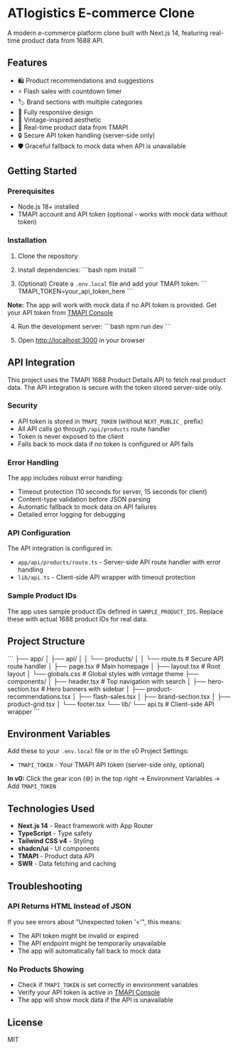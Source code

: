 # ATlogistics E-commerce Clone

A modern e-commerce platform clone built with Next.js 14, featuring real-time product data from 1688 API.

## Features

- 🛍️ Product recommendations and suggestions
- ⚡ Flash sales with countdown timer
- 🏷️ Brand sections with multiple categories
- 📱 Fully responsive design
- 🎨 Vintage-inspired aesthetic
- 🔄 Real-time product data from TMAPI
- 🔒 Secure API token handling (server-side only)
- 🛡️ Graceful fallback to mock data when API is unavailable

## Getting Started

### Prerequisites

- Node.js 18+ installed
- TMAPI account and API token (optional - works with mock data without token)

### Installation

1. Clone the repository
2. Install dependencies:
\`\`\`bash
npm install
\`\`\`

3. (Optional) Create a `.env.local` file and add your TMAPI token:
\`\`\`
TMAPI_TOKEN=your_api_token_here
\`\`\`

**Note:** The app will work with mock data if no API token is provided. Get your API token from [TMAPI Console](https://console.tmapi.io/account/center)

4. Run the development server:
\`\`\`bash
npm run dev
\`\`\`

5. Open [http://localhost:3000](http://localhost:3000) in your browser

## API Integration

This project uses the TMAPI 1688 Product Details API to fetch real product data. The API integration is secure with the token stored server-side only.

### Security

- API token is stored in `TMAPI_TOKEN` (without `NEXT_PUBLIC_` prefix)
- All API calls go through `/api/products` route handler
- Token is never exposed to the client
- Falls back to mock data if no token is configured or API fails

### Error Handling

The app includes robust error handling:
- Timeout protection (10 seconds for server, 15 seconds for client)
- Content-type validation before JSON parsing
- Automatic fallback to mock data on API failures
- Detailed error logging for debugging

### API Configuration

The API integration is configured in:
- `app/api/products/route.ts` - Server-side API route handler with error handling
- `lib/api.ts` - Client-side API wrapper with timeout protection

### Sample Product IDs

The app uses sample product IDs defined in `SAMPLE_PRODUCT_IDS`. Replace these with actual 1688 product IDs for real data.

## Project Structure

\`\`\`
├── app/
│   ├── api/
│   │   └── products/
│   │       └── route.ts   # Secure API route handler
│   ├── page.tsx           # Main homepage
│   ├── layout.tsx         # Root layout
│   └── globals.css        # Global styles with vintage theme
├── components/
│   ├── header.tsx         # Top navigation with search
│   ├── hero-section.tsx   # Hero banners with sidebar
│   ├── product-recommendations.tsx
│   ├── flash-sales.tsx
│   ├── brand-section.tsx
│   ├── product-grid.tsx
│   └── footer.tsx
└── lib/
    └── api.ts             # Client-side API wrapper
\`\`\`

## Environment Variables

Add these to your `.env.local` file or in the v0 Project Settings:

- `TMAPI_TOKEN` - Your TMAPI API token (server-side only, optional)

**In v0:** Click the gear icon (⚙️) in the top right → Environment Variables → Add `TMAPI_TOKEN`

## Technologies Used

- **Next.js 14** - React framework with App Router
- **TypeScript** - Type safety
- **Tailwind CSS v4** - Styling
- **shadcn/ui** - UI components
- **TMAPI** - Product data API
- **SWR** - Data fetching and caching

## Troubleshooting

### API Returns HTML Instead of JSON

If you see errors about "Unexpected token '<'", this means:
- The API token might be invalid or expired
- The API endpoint might be temporarily unavailable
- The app will automatically fall back to mock data

### No Products Showing

- Check if `TMAPI_TOKEN` is set correctly in environment variables
- Verify your API token is active in [TMAPI Console](https://console.tmapi.io/account/center)
- The app will show mock data if the API is unavailable

## License

MIT
